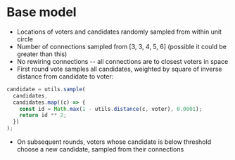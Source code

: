 # Base model

- Locations of voters and candidates randomly sampled from within unit circle
- Number of connections sampled from [3, 3, 4, 5, 6] (possible it could be greater than this)
- No rewiring connections -- all connections are to closest voters in space
- First round vote samples all candidates, weighted by square of inverse distance from candidate to voter:

```js
candidate = utils.sample(
  candidates,
  candidates.map((c) => {
    const id = Math.max(1 - utils.distance(c, voter), 0.0001);
    return id ** 2;
  })
);
```

- On subsequent rounds, voters whose candidate is below threshold choose a new candidate, sampled from their connections
